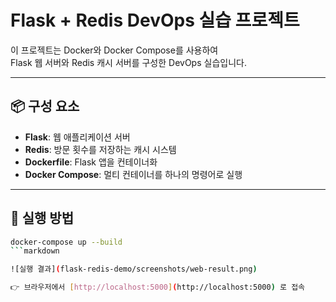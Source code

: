 # Flask + Redis DevOps 실습 프로젝트

이 프로젝트는 Docker와 Docker Compose를 사용하여  
Flask 웹 서버와 Redis 캐시 서버를 구성한 DevOps 실습입니다.

---

## 📦 구성 요소

- **Flask**: 웹 애플리케이션 서버
- **Redis**: 방문 횟수를 저장하는 캐시 시스템
- **Dockerfile**: Flask 앱을 컨테이너화
- **Docker Compose**: 멀티 컨테이너를 하나의 명령어로 실행

---

## 🚀 실행 방법

```bash
docker-compose up --build
```markdown

![실행 결과](flask-redis-demo/screenshots/web-result.png)

👉 브라우저에서 [http://localhost:5000](http://localhost:5000) 로 접속